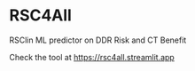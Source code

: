 # RSC4All
RSClin ML predictor on DDR Risk and CT Benefit

Check the tool at https://rsc4all.streamlit.app